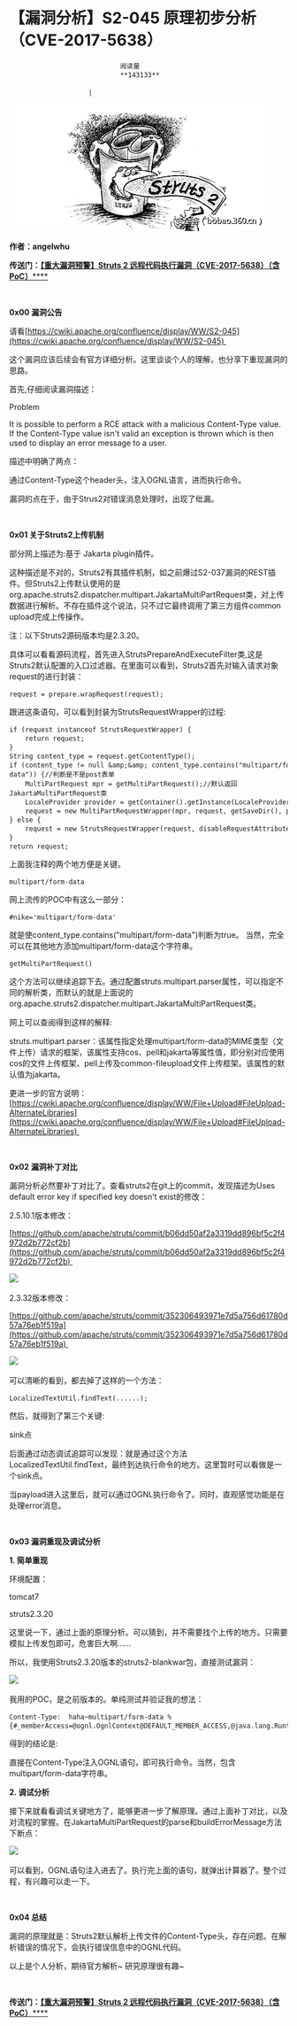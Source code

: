 
# 【漏洞分析】S2-045 原理初步分析（CVE-2017-5638）


                                阅读量   
                                **143133**
                            
                        |
                        
                                                                                    



**[![](./img/85628/t01ac754bb7df191543.png)](./img/85628/t01ac754bb7df191543.png)**

**作者：angelwhu**

**传送门：**[**【重大漏洞预警】Struts 2 远程代码执行漏洞（CVE-2017-5638）（含PoC）******](http://bobao.360.cn/learning/detail/3571.html)

**<br>**

**0x00 漏洞公告**

请看[https://cwiki.apache.org/confluence/display/WW/S2-045](https://cwiki.apache.org/confluence/display/WW/S2-045) 

这个漏洞应该后续会有官方详细分析。这里谈谈个人的理解，也分享下重现漏洞的思路。

首先,仔细阅读漏洞描述：

Problem 

It is possible to perform a RCE attack with a malicious Content-Type value. If the Content-Type value isn't valid an exception is thrown which is then used to display an error message to a user.

描述中明确了两点：

通过Content-Type这个header头，注入OGNL语言，进而执行命令。

漏洞的点在于，由于Strus2对错误消息处理时，出现了纰漏。

<br>

**0x01 关于Struts2上传机制**

部分网上描述为:基于 Jakarta plugin插件。

这种描述是不对的，Struts2有其插件机制，如之前爆过S2-037漏洞的REST插件。但Struts2上传默认使用的是org.apache.struts2.dispatcher.multipart.JakartaMultiPartRequest类，对上传数据进行解析。不存在插件这个说法，只不过它最终调用了第三方组件common upload完成上传操作。

注：以下Struts2源码版本均是2.3.20。

具体可以看看源码流程，首先进入StrutsPrepareAndExecuteFilter类,这是Struts2默认配置的入口过滤器。在里面可以看到，Struts2首先对输入请求对象request的进行封装：

```
request = prepare.wrapRequest(request);
```

跟进这条语句，可以看到封装为StrutsRequestWrapper的过程:



```
if (request instanceof StrutsRequestWrapper) {  
    return request;
}
String content_type = request.getContentType();  
if (content_type != null &amp;&amp; content_type.contains("multipart/form-data")) {//判断是不是post表单  
    MultiPartRequest mpr = getMultiPartRequest();//默认返回JakartaMultiPartRequest类
    LocaleProvider provider = getContainer().getInstance(LocaleProvider.class);
    request = new MultiPartRequestWrapper(mpr, request, getSaveDir(), provider);
} else {
    request = new StrutsRequestWrapper(request, disableRequestAttributeValueStackLookup);
}
return request;
```

上面我注释的两个地方便是关键。

```
multipart/form-data
```

网上流传的POC中有这么一部分：

```
#nike='multipart/form-data'
```

就是使content_type.contains("multipart/form-data")判断为true。 当然，完全可以在其他地方添加multipart/form-data这个字符串。

```
getMultiPartRequest()
```

这个方法可以继续追踪下去。通过配置struts.multipart.parser属性，可以指定不同的解析类，而默认的就是上面说的org.apache.struts2.dispatcher.multipart.JakartaMultiPartRequest类。

网上可以查阅得到这样的解释:

struts.multipart.parser：该属性指定处理multipart/form-data的MIME类型（文件上传）请求的框架，该属性支持cos、pell和jakarta等属性值，即分别对应使用cos的文件上传框架、pell上传及common-fileupload文件上传框架。该属性的默认值为jakarta。

更进一步的官方说明：[https://cwiki.apache.org/confluence/display/WW/File+Upload#FileUpload-AlternateLibraries](https://cwiki.apache.org/confluence/display/WW/File+Upload#FileUpload-AlternateLibraries) 

<br>

**0x02 漏洞补丁对比**

漏洞分析必然要补丁对比了。查看struts2在git上的commit，发现描述为Uses default error key if specified key doesn't exist的修改：

2.5.10.1版本修改： 

[https://github.com/apache/struts/commit/b06dd50af2a3319dd896bf5c2f4972d2b772cf2b](https://github.com/apache/struts/commit/b06dd50af2a3319dd896bf5c2f4972d2b772cf2b) 

[![](./img/85628/AAffA0nNPuCLAAAAAElFTkSuQmCC)](https://p1.ssl.qhimg.com/t0180d4f0e5f4d4c6bd.jpg)

2.3.32版本修改： 

[https://github.com/apache/struts/commit/352306493971e7d5a756d61780d57a76eb1f519a](https://github.com/apache/struts/commit/352306493971e7d5a756d61780d57a76eb1f519a) 

[![](./img/85628/AAffA0nNPuCLAAAAAElFTkSuQmCC)](https://p1.ssl.qhimg.com/t018635cb23e52f9369.jpg)

可以清晰的看到，都去掉了这样的一个方法：

```
LocalizedTextUtil.findText(......);
```

然后，就得到了第三个关键:

sink点

后面通过动态调试追踪可以发现：就是通过这个方法LocalizedTextUtil.findText，最终到达执行命令的地方。这里暂时可以看做是一个sink点。 

当payload进入这里后，就可以通过OGNL执行命令了。同时，直观感觉功能是在处理error消息。

<br>

**0x03 漏洞重现及调试分析**

**1. 简单重现**

环境配置：

tomcat7

struts2.3.20

这里说一下，通过上面的原理分析。可以猜到，并不需要找个上传的地方。只需要模拟上传发包即可，危害巨大啊……

所以，我使用Struts2.3.20版本的struts2-blankwar包，直接测试漏洞：



[![](./img/85628/AAffA0nNPuCLAAAAAElFTkSuQmCC)](https://p5.ssl.qhimg.com/t01e41bf6ffe512bebe.jpg)

我用的POC，是之前版本的。单纯测试并验证我的想法：

```
Content-Type:  haha~multipart/form-data %{#_memberAccess=@ognl.OgnlContext@DEFAULT_MEMBER_ACCESS,@java.lang.Runtime@getRuntime().exec('calc')};
```

得到的结论是:

直接在Content-Type注入OGNL语句，即可执行命令。当然，包含multipart/form-data字符串。

**2. 调试分析**

接下来就看看调试关键地方了，能够更进一步了解原理。通过上面补丁对比，以及对流程的掌握。在JakartaMultiPartRequest的parse和buildErrorMessage方法下断点：

[![](./img/85628/AAffA0nNPuCLAAAAAElFTkSuQmCC)](https://p1.ssl.qhimg.com/t01117dcc79465acf1b.jpg)

可以看到，OGNL语句注入进去了。执行完上面的语句，就弹出计算器了。整个过程，有兴趣可以走一下。

<br>

**0x04 总结**

漏洞的原理就是：Struts2默认解析上传文件的Content-Type头，存在问题。在解析错误的情况下，会执行错误信息中的OGNL代码。

以上是个人分析，期待官方解析~ 研究原理很有趣~

<br>

**传送门：**[**【重大漏洞预警】Struts 2 远程代码执行漏洞（CVE-2017-5638）（含PoC）******](http://bobao.360.cn/learning/detail/3571.html)
